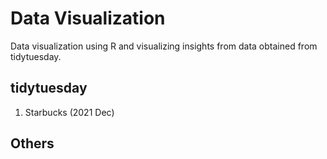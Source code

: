 # Data Visualization
Data visualization using R and visualizing insights from data obtained from tidytuesday. 

## tidytuesday 
1. Starbucks (2021 Dec)

## Others
